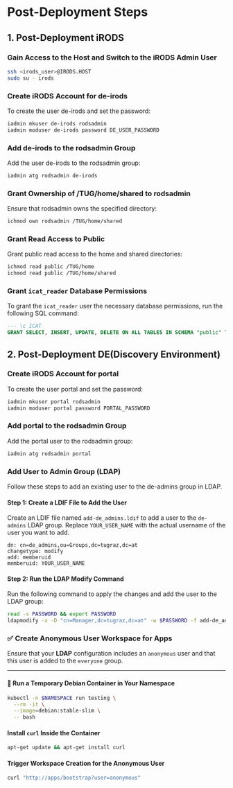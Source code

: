 # Post-Deployment Steps


## 1. Post-Deployment iRODS

### Gain Access to the Host and Switch to the iRODS Admin User

```bash
ssh <irods_user>@IRODS.HOST
sudo su - irods
```

### Create iRODS Account for de-irods

To create the user de-irods and set the password:
```bash
iadmin mkuser de-irods rodsadmin
iadmin moduser de-irods password DE_USER_PASSWORD
```

### Add de-irods to the rodsadmin Group

Add the user de-irods to the rodsadmin group:
```bash
iadmin atg rodsadmin de-irods
```

### Grant Ownership of /TUG/home/shared to rodsadmin

Ensure that rodsadmin owns the specified directory:
```bash
ichmod own rodsadmin /TUG/home/shared
```

### Grant Read Access to Public

Grant public read access to the home and shared directories:

```bash
ichmod read public /TUG/home
ichmod read public /TUG/home/shared
```

### Grant `icat_reader` Database Permissions

To grant the `icat_reader` user the necessary database permissions, run the following SQL command:

```sql
--- \c ICAT
GRANT SELECT, INSERT, UPDATE, DELETE ON ALL TABLES IN SCHEMA "public" TO icat_reader;
```

## 2. Post-Deployment DE(Discovery Environment)

### Create iRODS Account for portal
To create the user portal and set the password:
```bash
iadmin mkuser portal rodsadmin
iadmin moduser portal password PORTAL_PASSWORD
```

### Add portal to the rodsadmin Group
Add the portal user to the rodsadmin group:

```bash
iadmin atg rodsadmin portal
```

### Add User to Admin Group (LDAP)

Follow these steps to add an existing user to the de-admins group in LDAP.

#### Step 1: Create a LDIF File to Add the User

Create an LDIF file named `add-de_admins.ldif` to add a user to the `de-admins` LDAP group. Replace `YOUR_USER_NAME` with the actual username of the user you want to add.

```ldif
dn: cn=de_admins,ou=Groups,dc=tugraz,dc=at
changetype: modify
add: memberuid
memberuid: YOUR_USER_NAME
```

#### Step 2: Run the LDAP Modify Command

Run the following command to apply the changes and add the user to the LDAP group:

```bash
read -s PASSWORD && export PASSWORD
ldapmodify -x -D "cn=Manager,dc=tugraz,dc=at" -w $PASSWORD -f add-de_admins.ldif
```

### ✅ Create Anonymous User Workspace for Apps

Ensure that your **LDAP** configuration includes an `anonymous` user and that this user is added to the `everyone` group.

---

#### 🐳 Run a Temporary Debian Container in Your Namespace

```bash
kubectl -n $NAMESPACE run testing \
  --rm -it \
  --image=debian:stable-slim \
  -- bash
```

#### Install `curl` Inside the Container

```bash
apt-get update && apt-get install curl
```

#### Trigger Workspace Creation for the Anonymous User

```bash
curl "http://apps/bootstrap?user=anonymous"
```
